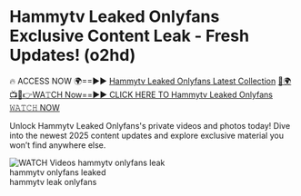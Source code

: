 # Hammytv Leaked Onlyfans Exclusive Content Leak - Fresh Updates! (o2hd)

🔥 ACCESS NOW 🌍==►► <a href="https://tinyurl.com/3fjeunct" rel="nofollow">Hammytv Leaked Onlyfans Latest Collection</a></h3>
[🔴🌍📺📱👉WA𝚃CH Now==►► CLICK HERE TO Hammytv Leaked Onlyfans 𝚆𝙰𝚃𝙲𝙷 NOW](https://tinyurl.com/3fjeunct)

Unlock Hammytv Leaked Onlyfans's private videos and photos today! Dive into the newest 2025 content updates and explore exclusive material you won’t find anywhere else.


<a href="https://tinyurl.com/3fjeunct" rel="nofollow" data-target="animated-image.originalLink"><img src="https://camo.githubusercontent.com/8a4f000d20f83aca3bf7ec5f350d767afa0574a8a352519fd8cfa583a6f93a33/68747470733a2f2f692e696d6775722e636f6d2f644a486b345a712e676966" alt="WATCH Videos" data-canonical-src="https://i.imgur.com/dJHk4Zq.gif" style="max-width: 100%; display: inline-block;" data-target="animated-image.originalImage"></a>
hammytv onlyfans leak<br>
hammytv onlyfans leaked<br>
hammytv leak onlyfans
